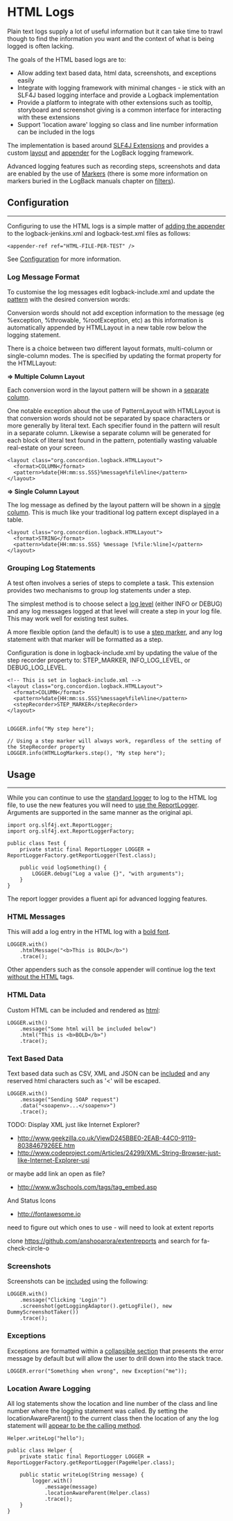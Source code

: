 # HTML Logs

Plain text logs supply a lot of useful information but it can take time to trawl though to find the information you want and the context of what is being logged is often lacking.

The goals of the HTML based logs are to:

* Allow adding text based data, html data, screenshots, and exceptions easily
* Integrate with logging framework with minimal changes - ie stick with an SLF4J based logging interface and provide a Logback implementation
* Provide a platform to integrate with other extensions such as tooltip, storyboard and screenshot giving is a common interface for interacting with these extensions
* Support 'location aware' logging so class and line number information can be included in the logs 

The implementation is based around [SLF4J Extensions](http://slf4j.org/extensions.html) and provides a custom [layout](http://logback.qos.ch/manual/layouts.html) and [appender](http://logback.qos.ch/manual/appenders.html) for the LogBack logging framework.

Advanced logging features such as recording steps, screenshots and data are enabled by the use of [Markers](http://www.slf4j.org/apidocs/org/slf4j/Marker.html) (there is some more information on markers buried in the LogBack manuals chapter on [filters](http://logback.qos.ch/manual/filters.html)).  


## Configuration
---

Configuring to use the HTML logs is a simple matter of [adding the appender](- "c:assertTrue=isHtmlAppenderConfigured()") to the logback-jenkins.xml and logback-test.xml files as follows:

    <appender-ref ref="HTML-FILE-PER-TEST" /> 

See [Configuration](Configuration.md) for more information.


### Log Message Format

To customise the log messages edit logback-include.xml and update the [pattern](http://logback.qos.ch/manual/layouts.html#ClassicPatternLayout) with the desired conversion words:

Conversion words should not add exception information to the message (eg %exception, %throwable, %rootException, etc) as this information is automatically appended by HTMLLayout in a new table row below the logging statement.

There is a choice between two different layout formats, multi-column or single-column modes.  The is specified by updating the format property for the HTMLLayout:

**&#8658; Multiple Column Layout**

Each conversion word in the layout pattern will be shown in a [separate column](- "c:assertTrue=multiColumnLayout()").  

One notable exception about the use of PatternLayout with HTMLLayout is that conversion words should not be separated by space characters or more generally by literal text. Each specifier found in the pattern will result in a separate column. Likewise a separate column will be generated for each block of literal text found in the pattern, potentially wasting valuable real-estate on your screen.

    <layout class="org.concordion.logback.HTMLLayout">
      <format>COLUMN</format>
      <pattern>%date{HH:mm:ss.SSS}%message%file%line</pattern>
    </layout>

**&#8658; Single Column Layout**

The log message as defined by the layout pattern will be shown in a [single column](- "c:assertTrue=singleColumnLayout()").  This is much like your traditional log pattern except displayed in a table.

    <layout class="org.concordion.logback.HTMLLayout">
      <format>STRING</format>
      <pattern>%date{HH:mm:ss.SSS} %message [%file:%line]</pattern>
    </layout>


### Grouping Log Statements

A test often involves a series of steps to complete a task.  This extension provides two mechanisms to group log statements under a step.  

The simplest method is to choose select a [log level](- "c:assertTrue=recordStepsUsingLogLevel()") (either INFO or DEBUG) and any log messages logged at that level will create a step in your log file.  This may work well for existing test suites.  

A more flexible option (and the default) is to use a [step marker](- "c:assertTrue=recordStepsUsingStepMarker()"), and any log statement with that marker will be formatted as a step.  

Configuration is done in logback-include.xml by updating the value of the step recorder property to: STEP_MARKER, INFO_LOG_LEVEL, or DEBUG_LOG_LEVEL.

    <!-- This is set in logback-include.xml -->
    <layout class="org.concordion.logback.HTMLLayout">
      <format>COLUMN</format>
      <pattern>%date{HH:mm:ss.SSS}%message%file%line</pattern>
      <stepRecorder>STEP_MARKER</stepRecorder>
    </layout>
    
        
    LOGGER.info("My step here");

    // Using a step marker will always work, regardless of the setting of the StepRecorder property
    LOGGER.info(HTMLLogMarkers.step(), "My step here");


## Usage
---

While you can continue to use the [standard logger](- "c:assertTrue=canUseClassicLogger()") to log to the HTML log file, to use the new features you will need to [use the ReportLogger](- "c:assertTrue=canUseReportLogger()").  Arguments are supported in the same manner as the original api. 

    import org.slf4j.ext.ReportLogger;
    import org.slf4j.ext.ReportLoggerFactory;

    public class Test {
        private static final ReportLogger LOGGER = ReportLoggerFactory.getReportLogger(Test.class);
        
        public void logSomething() {
            LOGGER.debug("Log a value {}", "with arguments");
        }
    }
     
The report logger provides a fluent api for advanced logging features. 

### HTML Messages
This will add a log entry in the HTML log with a [bold font](- "c:assertTrue=addHtmlMessage()").

    LOGGER.with()
    	.htmlMessage("<b>This is BOLD</b>")
    	.trace();

Other appenders such as the console appender will continue log the text [without the HTML](- "c:assertTrue=consoleLogIsPlainText()") tags.

### HTML Data
Custom HTML can be included and rendered as [html](- "c:assertTrue=addHtmlData()"):

    LOGGER.with()
		.message("Some html will be included below")
		.html("This is <b>BOLD</b>")
		.trace();
				
### Text Based Data
Text based data such as CSV, XML and JSON can be [included](- "c:assertTrue=addData()") and any reserved html characters such as '<' will be escaped.

    LOGGER.with()
		.message("Sending SOAP request")
		.data("<soapenv>...</soapenv>")
		.trace();
   

TODO: Display XML just like Internet Explorer?

* http://www.geekzilla.co.uk/ViewD245BBE0-2EAB-44C0-9119-8038467926EE.htm
* http://www.codeproject.com/Articles/24299/XML-String-Browser-just-like-Internet-Explorer-usi

or maybe add link an open as file?

* http://www.w3schools.com/tags/tag_embed.asp

And Status Icons

*  http://fontawesome.io

need to figure out which ones to use - will need to look at extent reports

clone https://github.com/anshooarora/extentreports and search for fa-check-circle-o


### Screenshots
Screenshots can be [included](- "c:assertTrue=addScreenshot()") using the following:

    LOGGER.with()
		.message("Clicking 'Login'")
		.screenshot(getLoggingAdaptor().getLogFile(), new DummyScreenshotTaker())
		.trace();


### Exceptions
Exceptions are formatted within a [collapsible section](- "c:assertTrue=throwException()") that presents the error message by default but will allow the user to drill down into the stack trace.  

    LOGGER.error("Something when wrong", new Exception("me"));
    
    
### Location Aware Logging
All log statements show the location and line number of the class and line number where the logging statement was called.  By setting the locationAwareParent() to the current class then the location of any the log statement will [appear to be the calling method](- "c:assertTrue=locationAware()").

    Helper.writeLog("hello");
		
	public class Helper {
		private static final ReportLogger LOGGER = ReportLoggerFactory.getReportLogger(PageHelper.class);

		public static writeLog(String message) {
			logger.with()
				.message(message)
				.locationAwareParent(Helper.class)
				.trace();
		}
    }
    